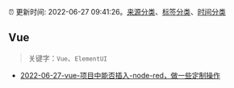 :alarm_clock: 更新时间: 2022-06-27 09:41:26。[来源分类](../README.md)、[标签分类](../TAGS.md)、[时间分类](../TIMELINE.md)

## Vue


> 关键字：`Vue`、`ElementUI`



- [2022-06-27-vue-项目中能否插入-node-red，做一些定制操作](https://www.v2ex.com/t/862513) 